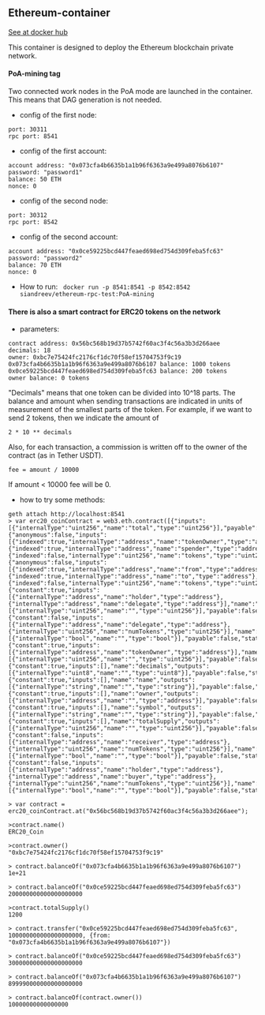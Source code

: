 ## Ethereum-container
[See at docker hub](https://hub.docker.com/repository/docker/siandreev/ethereum-rpc-test)

This container is designed to deploy the Ethereum blockchain private network.
#### PoA-mining tag
Two connected work nodes in the PoA mode are launched in the container. This means that DAG generation is not needed.
- config of the first node:
```
port: 30311
rpc port: 8541
```
- config of the first account:
```
account address: "0x073cfa4b6635b1a1b96f6363a9e499a8076b6107"
password: "password1"
balance: 50 ETH
nonce: 0
```

- config of the second node:
```
port: 30312
rpc port: 8542
```
- config of the second account:
```
account address: "0x0ce59225bcd447feaed698ed754d309feba5fc63"
password: "password2"
balance: 70 ETH
nonce: 0
```

- How to run:
``` docker run -p 8541:8541 -p 8542:8542  siandreev/ethereum-rpc-test:PoA-mining```

#### There is also a smart contract for ERC20 tokens on the network
- parameters:
```
contract address: 0x56bc568b19d37b5742f60ac3f4c56a3b3d266aee
decimals: 18
owner: 0xbc7e75424fc2176cf1dc70f58ef15704753f9c19
0x073cfa4b6635b1a1b96f6363a9e499a8076b6107 balance: 1000 tokens
0x0ce59225bcd447feaed698ed754d309feba5fc63 balance: 200 tokens
owner balance: 0 tokens
```
"Decimals" means that one token can be divided into 10^18 parts. The balance and amount when sending transactions are indicated in units of measurement of the smallest parts of the token. For example, if we want to send 2 tokens, then we indicate the amount of
```
2 * 10 ** decimals
```
Also, for each transaction, a commission is written off to the owner of the contract (as in Tether USDT).
```
fee = amount / 10000
```
If amount < 10000 fee will be 0. 

- how to try some methods:
```
geth attach http://localhost:8541
> var erc20_coinContract = web3.eth.contract([{"inputs":[{"internalType":"uint256","name":"total","type":"uint256"}],"payable":false,"stateMutability":"nonpayable","type":"constructor"},{"anonymous":false,"inputs":[{"indexed":true,"internalType":"address","name":"tokenOwner","type":"address"},{"indexed":true,"internalType":"address","name":"spender","type":"address"},{"indexed":false,"internalType":"uint256","name":"tokens","type":"uint256"}],"name":"Approval","type":"event"},{"anonymous":false,"inputs":[{"indexed":true,"internalType":"address","name":"from","type":"address"},{"indexed":true,"internalType":"address","name":"to","type":"address"},{"indexed":false,"internalType":"uint256","name":"tokens","type":"uint256"}],"name":"Transfer","type":"event"},{"constant":true,"inputs":[{"internalType":"address","name":"holder","type":"address"},{"internalType":"address","name":"delegate","type":"address"}],"name":"allowance","outputs":[{"internalType":"uint256","name":"","type":"uint256"}],"payable":false,"stateMutability":"view","type":"function"},{"constant":false,"inputs":[{"internalType":"address","name":"delegate","type":"address"},{"internalType":"uint256","name":"numTokens","type":"uint256"}],"name":"approve","outputs":[{"internalType":"bool","name":"","type":"bool"}],"payable":false,"stateMutability":"nonpayable","type":"function"},{"constant":true,"inputs":[{"internalType":"address","name":"tokenOwner","type":"address"}],"name":"balanceOf","outputs":[{"internalType":"uint256","name":"","type":"uint256"}],"payable":false,"stateMutability":"view","type":"function"},{"constant":true,"inputs":[],"name":"decimals","outputs":[{"internalType":"uint8","name":"","type":"uint8"}],"payable":false,"stateMutability":"view","type":"function"},{"constant":true,"inputs":[],"name":"name","outputs":[{"internalType":"string","name":"","type":"string"}],"payable":false,"stateMutability":"view","type":"function"},{"constant":true,"inputs":[],"name":"owner","outputs":[{"internalType":"address","name":"","type":"address"}],"payable":false,"stateMutability":"view","type":"function"},{"constant":true,"inputs":[],"name":"symbol","outputs":[{"internalType":"string","name":"","type":"string"}],"payable":false,"stateMutability":"view","type":"function"},{"constant":true,"inputs":[],"name":"totalSupply","outputs":[{"internalType":"uint256","name":"","type":"uint256"}],"payable":false,"stateMutability":"view","type":"function"},{"constant":false,"inputs":[{"internalType":"address","name":"receiver","type":"address"},{"internalType":"uint256","name":"numTokens","type":"uint256"}],"name":"transfer","outputs":[{"internalType":"bool","name":"","type":"bool"}],"payable":false,"stateMutability":"nonpayable","type":"function"},{"constant":false,"inputs":[{"internalType":"address","name":"holder","type":"address"},{"internalType":"address","name":"buyer","type":"address"},{"internalType":"uint256","name":"numTokens","type":"uint256"}],"name":"transferFrom","outputs":[{"internalType":"bool","name":"","type":"bool"}],"payable":false,"stateMutability":"nonpayable","type":"function"}]);

> var contract = erc20_coinContract.at("0x56bc568b19d37b5742f60ac3f4c56a3b3d266aee");

>contract.name()
ERC20_Coin

>contract.owner()
"0xbc7e75424fc2176cf1dc70f58ef15704753f9c19"

> contract.balanceOf("0x073cfa4b6635b1a1b96f6363a9e499a8076b6107")
1e+21

> contract.balanceOf("0x0ce59225bcd447feaed698ed754d309feba5fc63")
200000000000000000000

>contract.totalSupply()
1200

> contract.transfer("0x0ce59225bcd447feaed698ed754d309feba5fc63", 100000000000000000000, {from: "0x073cfa4b6635b1a1b96f6363a9e499a8076b6107"})

> contract.balanceOf("0x0ce59225bcd447feaed698ed754d309feba5fc63")
300000000000000000000

> contract.balanceOf("0x073cfa4b6635b1a1b96f6363a9e499a8076b6107")
899990000000000000000

> contract.balanceOf(contract.owner())
10000000000000000

```
